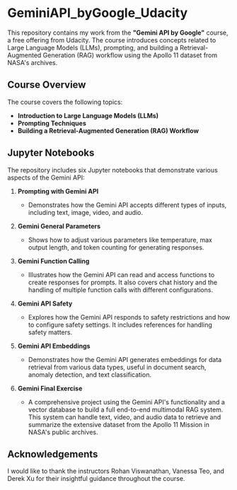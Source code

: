 # GeminiAPI_byGoogle_Udacity
This repository contains my work from the **"Gemini API by Google"** course, a free offering from Udacity. The course introduces concepts related to Large Language Models (LLMs), prompting, and building a Retrieval-Augmented Generation (RAG) workflow using the Apollo 11 dataset from NASA's archives.

## Course Overview

The course covers the following topics:
* **Introduction to Large Language Models (LLMs)**
* **Prompting Techniques**
* **Building a Retrieval-Augmented Generation (RAG) Workflow**

## Jupyter Notebooks

The repository includes six Jupyter notebooks that demonstrate various aspects of the Gemini API:

1. **Prompting with Gemini API**
   * Demonstrates how the Gemini API accepts different types of inputs, including text, image, video, and audio.

2. **Gemini General Parameters**
   * Shows how to adjust various parameters like temperature, max output length, and token counting for generating responses.

3. **Gemini Function Calling**
   * Illustrates how the Gemini API can read and access functions to create responses for prompts. It also covers chat history and the handling of multiple function calls with different configurations.

4. **Gemini API Safety**
   * Explores how the Gemini API responds to safety restrictions and how to configure safety settings. It includes references for handling safety matters.

5. **Gemini API Embeddings**
   * Demonstrates how the Gemini API generates embeddings for data retrieval from various data types, useful in document search, anomaly detection, and text classification.

6. **Gemini Final Exercise**
   * A comprehensive project using the Gemini API's functionality and a vector database to build a full end-to-end multimodal RAG system. This system can handle text, video, and audio data to retrieve and summarize the extensive dataset from the Apollo 11 Mission in NASA's public archives.

## Acknowledgements

I would like to thank the instructors Rohan Viswanathan, Vanessa Teo, and Derek Xu for their insightful guidance throughout the course.

